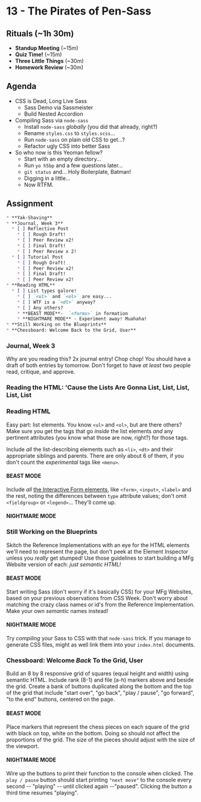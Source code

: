 # 13 - The Pirates of Pen-Sass

## Rituals (~1h 30m)

* **Standup Meeting** (~15m)
* **Quiz Time!** (~15m)
* **Three Little Things** (~30m)
* **Homework Review** (~30m)

## Agenda

* CSS is Dead, Long Live Sass
  * Sass Demo via Sassmeister
  * Build Nested Accordion
* Compiling Sass via `node-sass`
  * Install `node-sass` _globally_ (you did that already, right?)
  * Rename `styles.css` to `styles.scss`...
  * Run `node-sass` on plain old CSS to get...?
  * Refactor ugly CSS into better Sass
* So who now is this Yeoman fellow?
  * Start with an empty directory...
  * Run `yo h5bp` and a few questions later...
  * `git status` and... Holy Boilerplate, Batman!
  * Digging in a little...
  * Now RTFM.

## Assignment

```markdown
* **Yak-Shaving**
* **Journal, Week 3**
  * [ ] Reflective Post
    * [ ] Rough Draft!
    * [ ] Peer Review x2!
    * [ ] Final Draft!
    * [ ] Peer Review x 2!
  * [ ] Tutorial Post
    * [ ] Rough Draft!
    * [ ] Peer Review x2!
    * [ ] Final Draft!
    * [ ] Peer Review x2!
* **Reading HTML**
  * [ ] List types galore!
    * [ ] `<ul>` and `<ol>` are easy...
    * [ ] WTF is a `<dl>` anyway?
    * [ ] Any others?
    * **BEAST MODE**-  `<forms>` in formation
    * **NIGHTMARE MODE** - Experiment away! Muahaha!
* **Still Working on the Blueprints**
* **Chessboard: Welcome Back to the Grid, User**
```

### Journal, Week 3

Why are you reading this? 2x journal entry! Chop chop! You should have a draft of both entries by tomorrow. Don't forget to have _at least_ two people read, critique, and approve.

### Reading the HTML: 'Cause the Lists Are Gonna List, List, List, List, List

### Reading HTML

Easy part: list elements. You know `<ul>` and `<ol>`, but are there others? Make sure you get the tags that go _inside_ the list elements _and_ any pertinent attributes (you know what those are now, right?) for those tags. 

Include _all_ the list-describing elements such as `<li>`, `<dt>` and their appropriate siblings and parents. There are only about 6 of them, if you don't count the _experimental_ tags like `<menu>`.

#### BEAST MODE

Include _all_ [the Interactive Form elements](https://developer.mozilla.org/en-US/docs/Web/HTML/Element#Forms), like `<form>`, `<input>`, `<label>` and the rest, noting the differences between `type` attribute values; don't omit `<fieldgroup>` or `<legend>`... They'll come up.

#### NIGHTMARE MODE


### Still Working on the Blueprints

Skitch the Reference Implementations with an eye for the HTML elements we'll need to represent the page, but don't peek at the Element Inspector unless you _really_ get stumped! Use those guidelines to start building a MFg Website version of each: _just semantic HTML!_

#### BEAST MODE 

Start writing Sass (don't worry if it's basically CSS) for your MFg Websites, based on your previous observations from CSS Week. Don't worry about matching the crazy class names or id's from the Reference Implementation. Make your own _semantic_ names instead!

#### NIGHTMARE MODE
Try _compiling_ your Sass to CSS with that `node-sass` trick. If you manage to generate CSS files, might as well link them into your `index.html` documents.

### Chessboard: Welcome _Back_ To the Grid, User

Build an 8 by 8 responsive grid of squares (equal height and width) using semantic HTML. Include rank (8-1) and file (a-h) markers above and beside the grid. Create a bank of buttons duplicated along the bottom and the top of the grid that include "start over", "go back", "play / pause", "go forward", "to the end" buttons, centered on the page.

#### BEAST MODE 

Place markers that represent the chess pieces on each square of the grid with black on top, white on the bottom. Doing so should not affect the proportions of the grid. The size of the pieces should adjust with the size of the viewport.

#### NIGHTMARE MODE 

Wire up the buttons to print their function to the console when clicked. The `play / pause` button should start printing `"next move"` to the console every second -- "playing" -- until clicked again --"paused". Clicking the button a third time resumes "playing".
